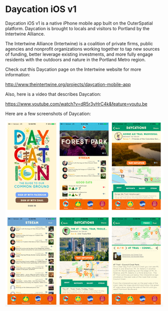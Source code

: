 # Daycation iOS v1

Daycation iOS v1 is a native iPhone mobile app built on the OuterSpatial platform. Daycation is brought to locals and visitors to Portland by the Intertwine Alliance.

The Intertwine Alliance (Intertwine) is a coalition of private firms, public agencies and nonprofit organizations working together to tap new sources of funding, better leverage existing investments, and more fully engage residents with the outdoors and nature in the Portland Metro region.

Check out this Daycation page on the Intertwine website for more information:

http://www.theintertwine.org/projects/daycation-mobile-app

Also, here is a video that describes Daycation:

https://www.youtube.com/watch?v=dR5r3yHrC4k&feature=youtu.be

Here are a few screenshots of Daycation:

![Screenshots](https://github.com/trailheadlabs/daycation-ios/blob/master/.github/Screen%20Shot%202017-04-05%20at%201.45.47%20PM.png?raw=true)
